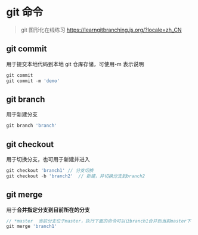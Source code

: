 # git 命令

> git 图形化在线练习
> https://learngitbranching.js.org/?locale=zh_CN



## git commit

用于提交本地代码到本地 git 仓库存储，可使用-m 表示说明

```javascript
git commit
git commit -m 'demo'
```



## git branch

用于新建分支

```javascript
git branch 'branch'
```



## git checkout

用于切换分支，也可用于新建并进入

```javascript
git checkout 'branch1' // 分支切换
git checkout -b 'branch2'  // 新建，并切换分支到branch2
```



## git merge

用于**合并指定分支到目前所在的分支**

```javascript
// *master  当前分支位于master，执行下面的命令可以让branch1合并到当前master下
git merge 'branch1'
```
